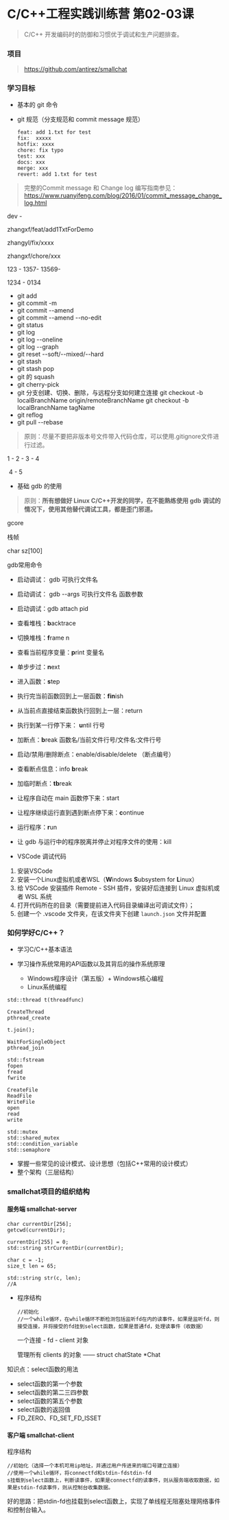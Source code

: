 # C/C++工程实践训练营 第02-03课

> C/C++ 开发编码时的防御和习惯优于调试和生产问题排查。



### 项目

> https://github.com/antirez/smallchat



### 学习目标

* 基本的 git 命令

* git 规范（分支规范和 commit message 规范）

  ```
  feat: add 1.txt for test
  fix:  xxxxx
  hotfix: xxxx
  chore: fix typo
  test: xxx
  docs: xxx
  merge: xxx
  revert: add 1.txt for test
  ```

> 完整的Commit message 和 Change log 编写指南参见：https://www.ruanyifeng.com/blog/2016/01/commit_message_change_log.html



dev - 

zhangxf/feat/add1TxtForDemo

zhangyl/fix/xxxx

zhangxf/chore/xxx



123 - 1357- 13569-

1234 - 0134



* git add 
* git commit -m
* git commit --amend
* git commit --amend --no-edit
* git status
* git log 
* git log --oneline 
* git log --graph
* git reset --soft/--mixed/--hard
* git stash
* git stash pop
* git 的 squash
* git cherry-pick
* git 分支创建、切换、删除，与远程分支如何建立连接 git checkout -b localBranchName origin/remoteBranchName git checkout -b localBranchName  tagName
* git reflog
*  git pull --rebase



> 原则：尽量不要把非版本号文件带入代码仓库，可以使用.gitignore文件进行过滤。

1 - 2 - 3 - 4

​                 4 - 5





* 基础 gdb 的使用

> 原则：**所有想做好 Linux C/C++开发的同学，在不能熟练使用 gdb 调试的情况下，使用其他替代调试工具，都是歪门邪道。**



gcore

栈帧



char sz[100]



gdb常用命令

* 启动调试： gdb 可执行文件名 
* 启动调试： gdb  --args 可执行文件名 函数参数
* 启动调试：gdb attach pid
* 查看堆栈：**b**acktrace
* 切换堆栈：**f**rame n
* 查看当前程序变量：**p**rint 变量名
* 单步步过：**n**ext
* 进入函数：**s**tep
* 执行完当前函数回到上一层函数：**fin**ish
* 从当前点直接结束函数执行回到上一层：return
* 执行到某一行停下来： **u**ntil 行号
* 加断点：**b**reak 函数名/当前文件行号/文件名:文件行号
* 启动/禁用/删除断点：enable/disable/delete （断点编号）
* 查看断点信息：info **b**reak
* 加临时断点：**tb**reak
* 让程序自动在 main 函数停下来：start
* 让程序继续运行直到遇到断点停下来：**c**ontinue
* 运行程序：**r**un
* 让 gdb 与运行中的程序脱离并停止对程序文件的使用：kill



* VSCode 调试代码

1. 安装VSCode
2. 安装一个Linux虚拟机或者WSL（**W**indows **S**ubsystem for **L**inux）
3. 给 VSCode 安装插件 Remote - SSH 插件，安装好后连接到 Linux 虚拟机或者 WSL 系统
4. 打开代码所在的目录（需要提前进入代码目录编译出可调试文件）；
5. 创建一个 .vscode 文件夹，在该文件夹下创建 `launch.json` 文件并配置



### 如何学好C/C++？

* 学习C/C++基本语法

* 学习操作系统常用的API函数以及其背后的操作系统原理

  * Windows程序设计（第五版）+ Windows核心编程
  * Linux系统编程


```
std::thread t(threadfunc)

CreateThread
pthread_create

t.join();

WaitForSingleObject
pthread_join

std::fstream
fopen
fread
fwrite

CreateFile
ReadFile
WriteFile
open
read
write

std::mutex
std::shared_mutex
std::condition_variable
std::semaphore
```

* 掌握一些常见的设计模式、设计思想（包括C++常用的设计模式）
* 整个架构（三层结构）





### smallchat项目的组织结构

#### 服务端 smallchat-server

```
char currentDir[256];
getcwd(currentDir);

currentDir[255] = 0;
std::string strCurrentDir(currentDir);

char c = -1;
size_t len = 65;

std::string str(c, len);
//A
```

* 程序结构

  ```
  //初始化
  //一个while循环，在while循环不断检测包括监听fd在内的读事件，如果是监听fd，则接受连接，并将接受的fd挂到select函数，如果是普通fd，处理读事件（收数据）
  ```

  一个连接 - fd - client 对象

  管理所有 clients 的对象 —— struct chatState *Chat

知识点：select函数的用法

- select函数的第一个参数
- select函数的第二三四参数
- select函数的第五个参数
- select函数的返回值
- FD_ZERO、FD_SET_FD_ISSET



#### 客户端 smallchat-client

程序结构

```
//初始化（选择一个本机可用ip地址，并通过用户传进来的端口号建立连接）
//使用一个while循环，将connectfd和stdin-fdstdin-fd
s挂载到select函数上，判断读事件，如果是connectfd的读事件，则从服务端收取数据，如果是stdin-fd读事件，则从控制台收集数据。
```

好的思路：把stdin-fd也挂载到select函数上，实现了单线程无阻塞处理网络事件和控制台输入。